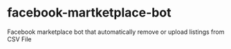 # facebook-martketplace-bot
Facebook marketplace bot that automatically remove or upload listings from CSV File
